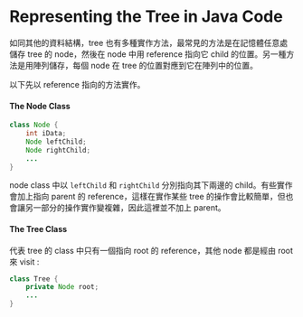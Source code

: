 # Representing the Tree in Java Code

如同其他的資料結構，tree 也有多種實作方法，最常見的方法是在記憶體任意處儲存 tree 的 node，然後在 node 中用 reference 指向它 child 的位置。另一種方法是用陣列儲存，每個 node 在 tree 的位置對應到它在陣列中的位置。

以下先以 reference 指向的方法實作。

#### The Node Class

```java
class Node {
    int iData;
    Node leftChild;
    Node rightChild;
    ...
}
```

node class 中以 `leftChild` 和 `rightChild` 分別指向其下兩邊的 child。有些實作會加上指向 parent 的 reference，這樣在實作某些 tree 的操作會比較簡單，但也會讓另一部分的操作實作變複雜，因此這裡並不加上 parent。

#### The Tree Class

代表 tree 的 class 中只有一個指向 root 的 reference，其他 node 都是經由 root 來 visit :

```java
class Tree {
    private Node root;
    ...
}
```



